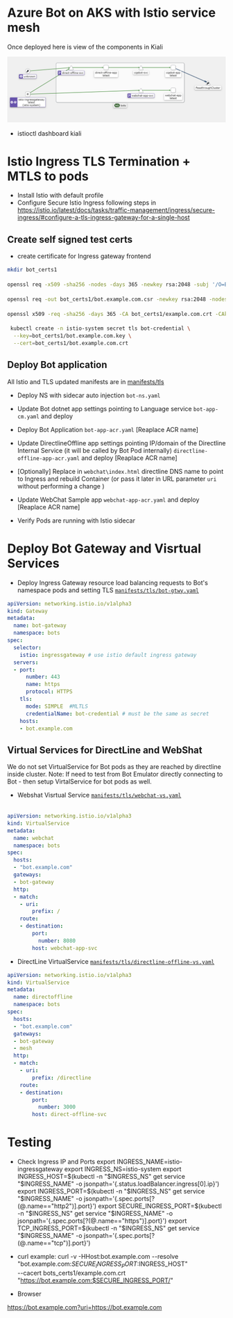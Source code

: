 # Azure Bot on AKS with Istio service mesh

Once deployed here is view of the components in Kiali

![Kiali](docs/Kiali.png)

- istioctl dashboard kiali

# Istio Ingress TLS Termination + MTLS to pods

- Install Istio with default profile
- Configure Secure Istio Ingress following steps in https://istio.io/latest/docs/tasks/traffic-management/ingress/secure-ingress/#configure-a-tls-ingress-gateway-for-a-single-host


## Create self signed test certs

- create certificate for Ingress gateway frontend
```sh
mkdir bot_certs1

openssl req -x509 -sha256 -nodes -days 365 -newkey rsa:2048 -subj '/O=Bot Inc./CN=example.com' -keyout bot_certs1/example.com.key -out bot_certs1/example.com.crt

openssl req -out bot_certs1/bot.example.com.csr -newkey rsa:2048 -nodes -keyout bot_certs1/bot.example.com.key -subj "/CN=bot.example.com/O=Bot organization"

openssl x509 -req -sha256 -days 365 -CA bot_certs1/example.com.crt -CAkey bot_certs1/example.com.key -set_serial 0 -in bot_certs1/bot.example.com.csr -out bot_certs1/bot.example.com.crt

 kubectl create -n istio-system secret tls bot-credential \
  --key=bot_certs1/bot.example.com.key \
  --cert=bot_certs1/bot.example.com.crt
```

## Deploy Bot application

All Istio and TLS updated manifests are in [manifests/tls](manifests/tls) 

- Deploy NS with sidecar auto injection `bot-ns.yaml`

- Update Bot dotnet app settings pointing to Language service `bot-app-cm.yaml` and deploy
- Deploy Bot Application `bot-app-acr.yaml` [Reaplace ACR name]

- Update DirectlineOffline app settings pointing IP/domain of the Directline Internal Service (it will be called by Bot Pod internally) `directline-offline-app-acr.yaml` and deploy [Reaplace ACR name]

- [Optionally] Replace in `webchat\index.html` directline DNS name to point to Ingress and rebuild Container (or pass it  later in URL  parameter `uri` without performing a change )
- Update WebChat Sample app `webchat-app-acr.yaml` and deploy [Reaplace ACR name]


- Verify Pods are running with Istio sidecar

# Deploy Bot Gateway and Visrtual Services

- Deploy Ingress Gateway resource load balancing requests to Bot's namespace pods and setting TLS 
 [`manifests/tls/bot-gtwy.yaml`](manifests/tls/bot-gtwy.yaml)

```yaml
apiVersion: networking.istio.io/v1alpha3
kind: Gateway
metadata:
  name: bot-gateway
  namespace: bots
spec:
  selector:
    istio: ingressgateway # use istio default ingress gateway
  servers:
  - port:
      number: 443
      name: https
      protocol: HTTPS
    tls:
      mode: SIMPLE  #MLTLS
      credentialName: bot-credential # must be the same as secret
    hosts:
    - bot.example.com
```

## Virtual Services for DirectLine and WebShat

We do not set VirtualService for Bot pods as they are reached by directline inside cluster.
Note: If need to test from Bot Emulator directly connecting to Bot - then setup VirtalService for bot pods as well.

- Webshat Visrtual Service [`manifests/tls/webchat-vs.yaml`](manifests/tls/webchat-vs.yaml)

```yaml

apiVersion: networking.istio.io/v1alpha3
kind: VirtualService
metadata:
  name: webchat
  namespace: bots
spec:
  hosts:
  - "bot.example.com"
  gateways:
  - bot-gateway
  http:
  - match:
    - uri:
        prefix: /
    route:
    - destination:
        port:
          number: 8080
        host: webchat-app-svc
```        


- DirectLine VirtualService [`manifests/tls/directline-offline-vs.yaml`](manifests/tls/directline-offline-vs.yaml)

```yaml
apiVersion: networking.istio.io/v1alpha3
kind: VirtualService
metadata:
  name: directoffline
  namespace: bots
spec:
  hosts:
  - "bot.example.com"
  gateways:
  - bot-gateway
  - mesh
  http:
  - match:
    - uri:
        prefix: /directline
    route:
    - destination:
        port:
          number: 3000
        host: direct-offline-svc
```


# Testing

- Check Ingress IP and Ports
export INGRESS_NAME=istio-ingressgateway
export INGRESS_NS=istio-system
export INGRESS_HOST=$(kubectl -n "$INGRESS_NS" get service "$INGRESS_NAME" -o jsonpath='{.status.loadBalancer.ingress[0].ip}')
export INGRESS_PORT=$(kubectl -n "$INGRESS_NS" get service "$INGRESS_NAME" -o jsonpath='{.spec.ports[?(@.name=="http2")].port}')
export SECURE_INGRESS_PORT=$(kubectl -n "$INGRESS_NS" get service "$INGRESS_NAME" -o jsonpath='{.spec.ports[?(@.name=="https")].port}')
export TCP_INGRESS_PORT=$(kubectl -n "$INGRESS_NS" get service "$INGRESS_NAME" -o jsonpath='{.spec.ports[?(@.name=="tcp")].port}')

- curl example:
curl -v -HHost:bot.example.com --resolve "bot.example.com:$SECURE_INGRESS_PORT:$INGRESS_HOST" \
  --cacert bots_certs1/example.com.crt "https://bot.example.com:$SECURE_INGRESS_PORT/"

- Browser

https://bot.example.com?uri=https://bot.example.com